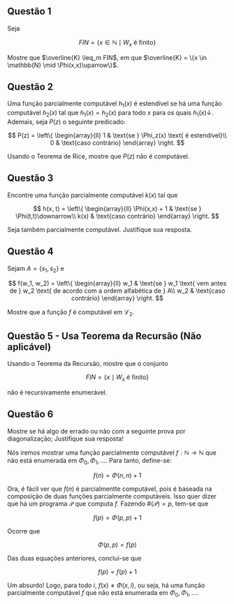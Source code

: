 ## Questão 1

Seja

$$FIN = \{x \in \mathbb{N} \mid W_x \text{ é finito}\}$$

Mostre que $\overline{K} \leq_m FIN$, em que $\overline{K} = \{x \in \mathbb{N} \mid \Phi(x,x)\uparrow\}$.

## Questão 2

Uma função parcialmente computável $h_1(x)$ é estendível se há uma função computável $h_2(x)$ tal que $h_1(x) = h_2(x)$ para todo $x$ para os quais $h_1(x)\downarrow$. Ademais, seja $P(z)$ o seguinte predicado:

$$
P(z) =
\left\{
\begin{array}{ll}
1 & \text{se } \Phi_z(x) \text{ é estendível}\\
0 & \text{caso contrário}
\end{array}
\right.
$$

Usando o Teorema de Rice, mostre que $P(z)$ não é computável.

## Questão 3

Encontre uma função parcialmente computável $k(x)$ tal que

$$
h(x, t) =
\left\{
\begin{array}{ll}
\Phi(x,x) + 1 & \text{se } \Phi(t,t)\downarrow\\
k(x) & \text{caso contrário}
\end{array}
\right.
$$

Seja também parcialmente computável. Justifique sua resposta.

## Questão 4

Sejam $A = \{s_1, s_2\}$ e

$$
f(w_1, w_2) =
\left\{
\begin{array}{ll}
w_1 & \text{se } w_1 \text{ vem antes de } w_2 \text{ de acordo com a ordem alfabética de } A\\
w_2 & \text{caso contrário}
\end{array}
\right.
$$

Mostre que a função $f$ é computável em $\mathscr{L}_2$.

## Questão 5 - Usa Teorema da Recursão (Não aplicável)

Usando o Teorema da Recursão, mostre que o conjunto

$$FIN = \{x \mid W_x \text{ é finito}\}$$

não é recursivamente enumerável.

## Questão 6

Mostre se há algo de errado ou não com a seguinte prova por diagonalização; Justifique sua resposta!

Nós iremos mostrar uma função parcialmente computável $f : \mathbb{N} \rightarrow \mathbb{N}$ que não está enumerada em $\Phi_0, \Phi_1, \ldots$. Para tanto, define-se:

$$f(n) = \Phi(n,n) + 1$$

Ora, é fácil ver que $f(n)$ é parcialmentte computável, pois é baseada na composição de duas funções parcialmente computáveis. Isso quer dizer que há um programa $\mathcal{P}$ que computa $f$. Fazendo $\#(\mathcal{P}) = p$, tem-se que

$$f(p) = \Phi(p,p) + 1$$

Ocorre que

$$\Phi(p,p) = f(p)$$

Das duas equações anteriores, conclui-se que

$$f(p) = f(p) + 1$$

Um absurdo! Logo, para todo $i$, $f(x) \neq \Phi(x, i)$, ou seja, há uma função parcialmente computável $f$ que não está enumerada em $\Phi_0, \Phi_1, \ldots$.